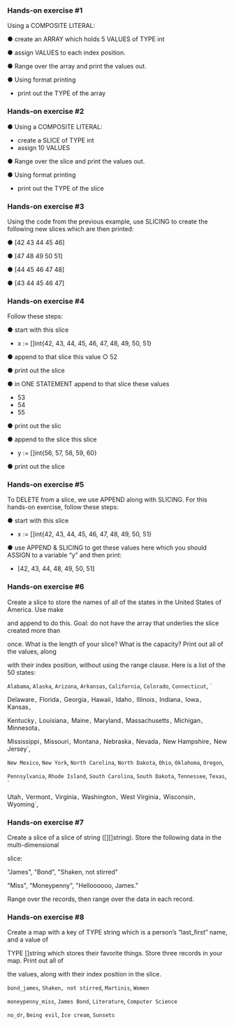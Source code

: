 ### Hands-on exercise #1

Using a COMPOSITE LITERAL:

● create an ARRAY which holds 5 VALUES of TYPE int

● assign VALUES to each index position.

● Range over the array and print the values out.

● Using format printing

- print out the TYPE of the array

### Hands-on exercise #2

● Using a COMPOSITE LITERAL:

- create a SLICE of TYPE int
- assign 10 VALUES

● Range over the slice and print the values out.

● Using format printing

- print out the TYPE of the slice

### Hands-on exercise #3

Using the code from the previous example, use SLICING to create the following new slices which are then printed:

● [42 43 44 45 46]

● [47 48 49 50 51]

● [44 45 46 47 48]

● [43 44 45 46 47]

### Hands-on exercise #4

Follow these steps:

● start with this slice

- x := []int{42, 43, 44, 45, 46, 47, 48, 49, 50, 51}

● append to that slice this value ○ 52

● print out the slice

● in ONE STATEMENT append to that slice these values

- 53
- 54
- 55

● print out the slic

● append to the slice this slice

- y := []int{56, 57, 58, 59, 60}

● print out the slice

### Hands-on exercise #5

To DELETE from a slice, we use APPEND along with SLICING. For this hands-on exercise, follow these steps:

● start with this slice

- x := []int{42, 43, 44, 45, 46, 47, 48, 49, 50, 51}

● use APPEND & SLICING to get these values here which you should ASSIGN to a variable “y” and then print:

- [42, 43, 44, 48, 49, 50, 51]

### Hands-on exercise #6

Create a slice to store the names of all of the states in the United States of America. Use make

and append to do this. Goal: do not have the array that underlies the slice created more than

once. What is the length of your slice? What is the capacity? Print out all of the values, along

with their index position, without using the range clause. Here is a list of the 50 states:

`Alabama`, `Alaska`, `Arizona`, `Arkansas`, `California`, `Colorado`, `Connecticut`, `

Delaware`,` Florida`,` Georgia`,` Hawaii`,` Idaho`,` Illinois`,` Indiana`,` Iowa`,` Kansas`,`

Kentucky`,` Louisiana`,` Maine`,` Maryland`,` Massachusetts`,` Michigan`,` Minnesota`,`

Mississippi`,` Missouri`,` Montana`,` Nebraska`,` Nevada`,` New Hampshire`,` New Jersey`,

`New Mexico`, `New York`, `North Carolina`, `North Dakota`, `Ohio`, `Oklahoma`, `Oregon`,

`Pennsylvania`, `Rhode Island`, `South Carolina`, `South Dakota`, `Tennessee`, `Texas`, `

Utah`,` Vermont`,` Virginia`,` Washington`,` West Virginia`,` Wisconsin`,` Wyoming`,

### Hands-on exercise #7

Create a slice of a slice of string ([][]string). Store the following data in the multi-dimensional

slice:

"James", "Bond", "Shaken, not stirred"

"Miss", "Moneypenny", "Helloooooo, James."

Range over the records, then range over the data in each record.

### Hands-on exercise #8

Create a map with a key of TYPE string which is a person’s “last_first” name, and a value of

TYPE []string which stores their favorite things. Store three records in your map. Print out all of

the values, along with their index position in the slice.

`bond_james`, `Shaken, not stirred`, `Martinis`, `Women`

`moneypenny_miss`, `James Bond`, `Literature`, `Computer Science`

`no_dr`, `Being evil`, `Ice cream`, `Sunsets`